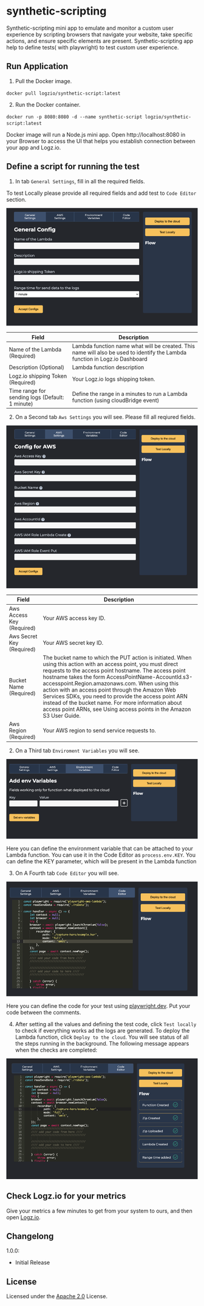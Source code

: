 # synthetic-scripting

Synthetic-scripting mini app to emulate and monitor a custom user experience by scripting browsers that navigate your website, take specific actions, and ensure specific elements are present. Synthetic-scripting app help to define tests( with playwright) to test custom user experience.

## Run Application

1. Pull the Docker image.

`docker pull logzio/synthetic-script:latest`

2. Run the Docker container.

`docker run -p 8080:8080 -d --name synthetic-script logzio/synthetic-script:latest`

Docker image will run a Node.js mini app. Open http://localhost:8080 in your Browser to access the UI that helps you establish connection between your app and Logz.io.

## Define a script for running the test

1. In tab `General Settings`, fill in all the required fields.

To test Locally please provide all required fields and add test to `Code Editor` section.

![UI first screen](assets/first-screen.png)

| Field                                           | Description                                                                                                                 |
| ----------------------------------------------- | --------------------------------------------------------------------------------------------------------------------------- |
| Name of the Lambda (Required)                   | Lambda function name what will be created. This name will also be used to identify the Lambda function in Logz.io Dashboard |
| Description (Optional)                          | Lambda function description                                                                                                 |
| Logz.io shipping Token (Required)               | Your Logz.io logs shipping token.                                                                                           |
| Time range for sending logs (Default: 1 minute) | Define the range in a minutes to run a Lambda function (using cloudBridge event)                                            |

2. On a Second tab `Aws Settings` you will see. Please fill all reqiured fields.

![UI second screen](assets/second-screen.png)

| Field                     | Description                                                                                                                                                                                                                                                                                                                                                                                                                                                                                                                 |
| ------------------------- | --------------------------------------------------------------------------------------------------------------------------------------------------------------------------------------------------------------------------------------------------------------------------------------------------------------------------------------------------------------------------------------------------------------------------------------------------------------------------------------------------------------------------- |
| Aws Access Key (Required) | Your AWS access key ID.                                                                                                                                                                                                                                                                                                                                                                                                                                                                                                     |
| Aws Secret Key (Required) | Your AWS secret key ID.                                                                                                                                                                                                                                                                                                                                                                                                                                                                                                     |
| Bucket Name (Required)    | The bucket name to which the PUT action is initiated. When using this action with an access point, you must direct requests to the access point hostname. The access point hostname takes the form AccessPointName-AccountId.s3-accesspoint.Region.amazonaws.com. When using this action with an access point through the Amazon Web Services SDKs, you need to provide the access point ARN instead of the bucket name. For more information about access point ARNs, see Using access points in the Amazon S3 User Guide. |
| Aws Region (Required)     | Your AWS region to send service requests to.                                                                                                                                                                                                                                                                                                                                                                                                                                                                                |

2. On a Third tab `Enviroment Variables` you will see.

![UI third screen](assets/third-screen.png)

Here you can define the environment variable that can be attached to your Lambda function. You can use it in the Code Editor as `process.env.KEY`. You can define the KEY parameter, which will be present in the Lambda function

3. On A Fourth tab `Code Editor` you will see.

![UI four screen](assets/four-screen.png)

Here you can define the code for your test using [playwright.dev](https://playwright.dev). Put your code between the comments.

4. After setting all the values and defining the test code,
   click `Test locally` to check if everything works ad the logs are generated.
   To deploy the Lambda function, click `Deploy to the cloud`. You will see status of all the steps running in the background. The following message appears when the checks are completed:

![UI final screen](assets/final.png)

## Check Logz.io for your metrics

Give your metrics a few minutes to get from your system to ours,
and then open [Logz.io](https://app.logz.io/#/dashboard/metrics).

## Changelong

1.0.0:

-   Initial Release

## License

Licensed under the [Apache 2.0](http://apache.org/licenses/LICENSE-2.0.txt) License.
